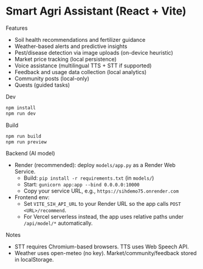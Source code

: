 # Smart Agri Assistant (React + Vite)

Features
- Soil health recommendations and fertilizer guidance
- Weather-based alerts and predictive insights
- Pest/disease detection via image uploads (on-device heuristic)
- Market price tracking (local persistence)
- Voice assistance (multilingual TTS + STT if supported)
- Feedback and usage data collection (local analytics)
- Community posts (local-only)
- Quests (guided tasks)

Dev
```powershell
npm install
npm run dev
```

Build
```powershell
npm run build
npm run preview
```

Backend (AI model)
- Render (recommended): deploy `models/app.py` as a Render Web Service.
	- Build: `pip install -r requirements.txt` (in `models/`)
	- Start: `gunicorn app:app --bind 0.0.0.0:10000`
	- Copy your service URL, e.g., `https://sihdemo75.onrender.com`
- Frontend env:
	- Set `VITE_SIH_API_URL` to your Render URL so the app calls `POST <URL>/recommend`.
	- For Vercel serverless instead, the app uses relative paths under `/api/model/*` automatically.

Notes
- STT requires Chromium-based browsers. TTS uses Web Speech API.
- Weather uses open-meteo (no key). Market/community/feedback stored in localStorage.